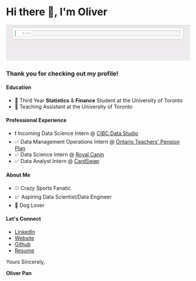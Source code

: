 # Hi there 👋, I'm Oliver

![](https://github.com/oliverkpan/oliverkpan/blob/master/profile_vid.gif)

### Thank you for checking out my profile!

#### Education
- :school_satchel: Third Year **Statistics** & **Finance** Student at the University of Toronto
- :raising_hand: Teaching Assistant at the University of Toronto

#### Professional Experience
- :heavy_exclamation_mark: Incoming Data Science Intern @ [CIBC Data Studio](https://www.cibc.com/ca/features/cibc-data-studio.html)
- :white_check_mark: Data Management Operations Intern @ [Ontario Teachers' Pension Plan](https://www.otpp.com/)
- :white_check_mark: Data Science Intern @ [Royal Canin](https://www.royalcanin.com/ca/en_ca)
- :white_check_mark: Data Analyst Intern @ [CardSwap](www.cardswap.ca)

#### About Me
- :baseball: Crazy Sports Fanatic
- :chart_with_upwards_trend: Aspiring Data Scientist/Data Engineer
- :dog: Dog Lover

#### Let's Connect
- [LinkedIn](https://www.linkedin.com/in/oliverpan/)
- [Website](http://oliverkpan.com/)
- [Github](https://github.com/oliverkpan)
- [Resume](https://github.com/oliverkpan/oliverkpan.github.io/blob/master/files/OliverPanResume.pdf)



Yours Sincerely,

**Oliver Pan**


